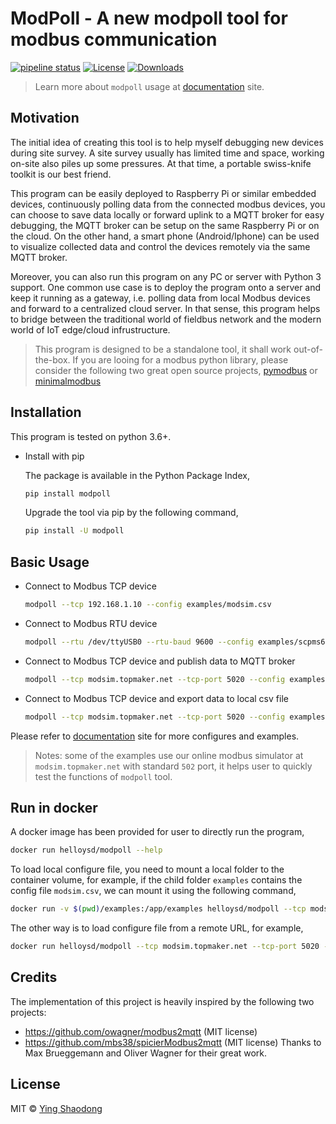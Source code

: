 # ModPoll - A new modpoll tool for modbus communication

[![pipeline status](https://gitlab.com/helloysd/modpoll/badges/master/pipeline.svg)](https://gitlab.com/helloysd/modpoll/-/commits/master)
[![License](https://img.shields.io/pypi/l/modpoll)](https://gitlab.com/helloysd/modpoll/-/blob/master/LICENSE)
[![Downloads](http://pepy.tech/badge/modpoll)](http://pepy.tech/project/modpoll)

> Learn more about `modpoll` usage at [documentation](https://helloysd.gitlab.io/modpoll) site. 

## Motivation

The initial idea of creating this tool is to help myself debugging new devices during site survey. A site survey usually has limited time and space, working on-site also piles up some pressures. At that time, a portable swiss-knife toolkit is our best friend.

This program can be easily deployed to Raspberry Pi or similar embedded devices, continuously polling data from the connected modbus devices, you can choose to save data locally or forward uplink to a MQTT broker for easy debugging, the MQTT broker can be setup on the same Raspberry Pi or on the cloud. On the other hand, a smart phone (Android/Iphone) can be used to visualize collected data and control the devices remotely via the same MQTT broker. 

Moreover, you can also run this program on any PC or server with Python 3 support. One common use case is to deploy the program onto a server and keep it running as a gateway, i.e. polling data from local Modbus devices and forward to a centralized cloud server. In that sense, this program helps to bridge between the traditional world of fieldbus network and the modern world of IoT edge/cloud infrustructure. 

> This program is designed to be a standalone tool, it shall work out-of-the-box. If you are looing for a modbus python library, please consider the following two great open source projects, [pymodbus](https://github.com/riptideio/pymodbus) or [minimalmodbus](https://github.com/pyhys/minimalmodbus)

## Installation

This program is tested on python 3.6+.

- Install with pip

  The package is available in the Python Package Index, 

  ```bash
  pip install modpoll
  ```

  Upgrade the tool via pip by the following command,

  ```bash
  pip install -U modpoll
  ```

## Basic Usage

- Connect to Modbus TCP device

  ```bash
  modpoll --tcp 192.168.1.10 --config examples/modsim.csv

  ```

- Connect to Modbus RTU device 

  ```bash
  modpoll --rtu /dev/ttyUSB0 --rtu-baud 9600 --config examples/scpms6.csv

  ```

- Connect to Modbus TCP device and publish data to MQTT broker 

  ```bash
  modpoll --tcp modsim.topmaker.net --tcp-port 5020 --config examples/modsim.csv --mqtt-host iot.topmaker.net

  ```

- Connect to Modbus TCP device and export data to local csv file

  ```bash
  modpoll --tcp modsim.topmaker.net --tcp-port 5020 --config examples/modsim.csv --export data.csv

  ```

Please refer to [documentation](https://helloysd.gitlab.io/modpoll) site for more configures and examples.

> Notes: some of the examples use our online modbus simulator at `modsim.topmaker.net` with standard `502` port, it helps user to quickly test the functions of `modpoll` tool. 


## Run in docker

A docker image has been provided for user to directly run the program, 

  ```bash
  docker run helloysd/modpoll --help
  ```

To load local configure file, you need to mount a local folder to the container volume, 
for example, if the child folder `examples` contains the config file `modsim.csv`, we can mount it using the following command, 

  ```bash
  docker run -v $(pwd)/examples:/app/examples helloysd/modpoll --tcp modsim.topmaker.net --config /app/examples/modsim.csv
  ```

The other way is to load configure file from a remote URL, for example, 

  ```bash
  docker run helloysd/modpoll --tcp modsim.topmaker.net --tcp-port 5020 --config https://raw.githubusercontent.com/gavinying/modpoll/master/examples/modsim.csv
  ```


## Credits

The implementation of this project is heavily inspired by the following two projects:
- https://github.com/owagner/modbus2mqtt (MIT license)
- https://github.com/mbs38/spicierModbus2mqtt (MIT license)
Thanks to Max Brueggemann and Oliver Wagner for their great work. 

## License

MIT © [Ying Shaodong](helloysd@foxmail.com)
